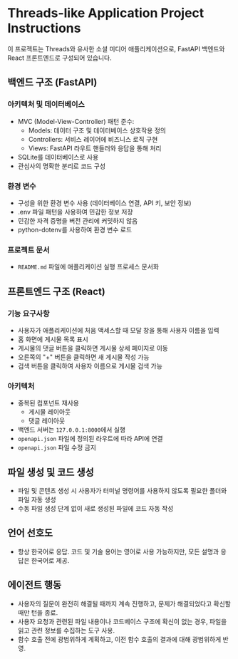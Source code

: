 <!-- Use this file to provide workspace-specific custom instructions to Copilot. For more details, visit https://code.visualstudio.com/docs/copilot/copilot-customization#_use-a-githubcopilotinstructionsmd-file -->

# Threads-like Application Project Instructions

이 프로젝트는 Threads와 유사한 소셜 미디어 애플리케이션으로, FastAPI 백엔드와 React 프론트엔드로 구성되어 있습니다.

## 백엔드 구조 (FastAPI)

### 아키텍처 및 데이터베이스

- MVC (Model-View-Controller) 패턴 준수:
  - Models: 데이터 구조 및 데이터베이스 상호작용 정의
  - Controllers: 서비스 레이어에 비즈니스 로직 구현
  - Views: FastAPI 라우트 핸들러와 응답을 통해 처리
- SQLite를 데이터베이스로 사용
- 관심사의 명확한 분리로 코드 구성

### 환경 변수

- 구성을 위한 환경 변수 사용 (데이터베이스 연결, API 키, 보안 정보)
- .env 파일 패턴을 사용하여 민감한 정보 저장
- 민감한 자격 증명을 버전 관리에 커밋하지 않음
- python-dotenv를 사용하여 환경 변수 로드

### 프로젝트 문서

- `README.md` 파일에 애플리케이션 실행 프로세스 문서화

## 프론트엔드 구조 (React)

### 기능 요구사항

- 사용자가 애플리케이션에 처음 액세스할 때 모달 창을 통해 사용자 이름을 입력
- 홈 화면에 게시물 목록 표시
- 게시물의 댓글 버튼을 클릭하면 게시물 상세 페이지로 이동
- 오른쪽의 "+" 버튼을 클릭하면 새 게시물 작성 가능
- 검색 버튼을 클릭하여 사용자 이름으로 게시물 검색 가능

### 아키텍처

- 중복된 컴포넌트 재사용
  - 게시물 레이아웃
  - 댓글 레이아웃
- 백엔드 서버는 `127.0.0.1:8000`에서 실행
- `openapi.json` 파일에 정의된 라우트에 따라 API에 연결
- `openapi.json` 파일 수정 금지

## 파일 생성 및 코드 생성

- 파일 및 콘텐츠 생성 시 사용자가 터미널 명령어를 사용하지 않도록 필요한 폴더와 파일 자동 생성
- 수동 파일 생성 단계 없이 새로 생성된 파일에 코드 자동 작성

## 언어 선호도

- 항상 한국어로 응답. 코드 및 기술 용어는 영어로 사용 가능하지만, 모든 설명과 응답은 한국어로 제공.

## 에이전트 행동

- 사용자의 질문이 완전히 해결될 때까지 계속 진행하고, 문제가 해결되었다고 확신할 때만 턴을 종료.
- 사용자 요청과 관련된 파일 내용이나 코드베이스 구조에 확신이 없는 경우, 파일을 읽고 관련 정보를 수집하는 도구 사용.
- 함수 호출 전에 광범위하게 계획하고, 이전 함수 호출의 결과에 대해 광범위하게 반영.
